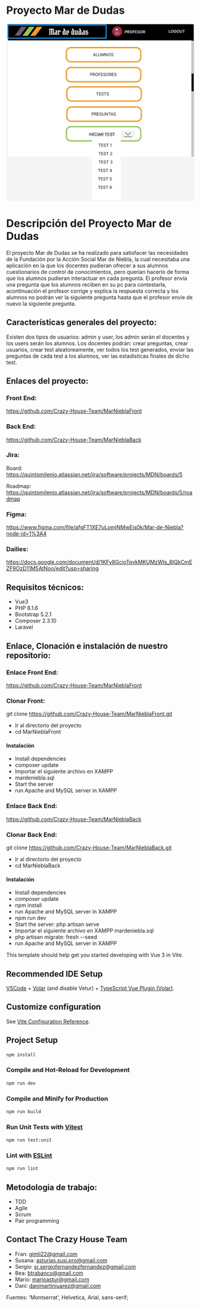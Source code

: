 
# Proyecto Mar de Dudas

![](https://github.com/Crazy-House-Team/MarNieblaFront/blob/MDN-9/public/Profesor.jpg)

# Descripción del Proyecto Mar de Dudas

 El proyecto Mar de Dudas se ha realizado para satisfacer las necesidades de la Fundación por la Acción Social Mar de Niebla, la cual necesitaba una aplicación en la que los docentes pudieran ofrecer a sus alumnos cuestionarios de control de conocimientos, pero querían hacerlo de forma que los alumnos pudieran interactuar en cada pregunta. 
 El profesor envía una pregunta que los alumnos reciben en su pc para contestarla, acontinuación el profesor corrige y explica la respuesta correcta y los alumnos no podrán ver la siguiente pregunta hasta que el profesor envíe de nuevo la siguiente pregunta.

## Características generales del proyecto:
Existen dos tipos de usuarios: admin y user, los admin serán el docentes y los users serán los alumnos.
Los docentes podrán: crear preguntas, crear usuarios, crear test aleatoreamente, ver todos los test generados, enviar las preguntas de cada test a los alumnos, ver las estadisticas finales de dicho test.


## Enlaces del proyecto:

### Front End: 
https://github.com/Crazy-House-Team/MarNieblaFront

### Back End: 
https://github.com/Crazy-House-Team/MarNieblaBack


### Jira: 

Board: https://quintomilenio.atlassian.net/jira/software/projects/MDN/boards/5

Roadmap: https://quintomilenio.atlassian.net/jira/software/projects/MDN/boards/5/roadmap


### Figma:
https://www.figma.com/file/afgFT1XE7uLomjNMwEis0k/Mar-de-Niebla?node-id=1%3A4


### Dailies: 
https://docs.google.com/document/d/1KFy8GcioTqvkMKUMzWIs_8IQkCmEZF9OzD11M5AtNoo/edit?usp=sharing


## Requisitos técnicos:
- Vue3
- PHP 8.1.6
- Bootstrap 5.2.1
- Composer 2.3.10
- Laravel

## Enlace, Clonación e instalación de nuestro repositorio:

### Enlace Front End: 
https://github.com/Crazy-House-Team/MarNieblaFront

### Clonar Front:
git clone https://github.com/Crazy-House-Team/MarNieblaFront.git

- Ir al directorio del proyecto
- cd MarNieblaFront

#### Instalación
- Install dependencies
- composer update
- Importar el siguiente archivo en XAMPP
- mardeniebla.sql
- Start the server
- run Apache and MySQL server in XAMPP

### Enlace Back End:
https://github.com/Crazy-House-Team/MarNieblaBack

### Clonar Back End:
git clone https://github.com/Crazy-House-Team/MarNieblaBack.git

- Ir al directorio del proyecto
- cd MarNieblaBack

#### Instalación
- Install dependencies
- composer update
- npm install
- run Apache and MySQL server in XAMPP
- npm run dev
- Start the server: php artisan serve
- Importar el siguiente archivo en XAMPP
mardeniebla.sql
- php artisan migrate: fresh --seed
- run Apache and MySQL server in XAMPP



This template should help get you started developing with Vue 3 in Vite.

## Recommended IDE Setup

[VSCode](https://code.visualstudio.com/) + [Volar](https://marketplace.visualstudio.com/items?itemName=Vue.volar) (and disable Vetur) + [TypeScript Vue Plugin (Volar)](https://marketplace.visualstudio.com/items?itemName=Vue.vscode-typescript-vue-plugin).

## Customize configuration

See [Vite Configuration Reference](https://vitejs.dev/config/).

## Project Setup
```sh
npm install
```
### Compile and Hot-Reload for Development
```sh
npm run dev
```
### Compile and Minify for Production
```sh
npm run build
```
### Run Unit Tests with [Vitest](https://vitest.dev/)
```sh
npm run test:unit
```
### Lint with [ESLint](https://eslint.org/)
```sh
npm run lint
```

## Metodologia de trabajo:
- TDD
- Agile
- Scrum
- Pair programming

## Contact The Crazy House Team

- Fran: gimli22@gmail.com
- Susana: asturias.susi.pro@gmail.com
- Sergio: sr.sergiofernandezfernandez@gmail.com
- Bea: btrabanco@gmail.com
- Mario: marioastur@gmail.com
- Dani: danimartinjuarez@gmail.com

Fuentes: 'Montserrat', Helvetica, Arial, sans-serif;
